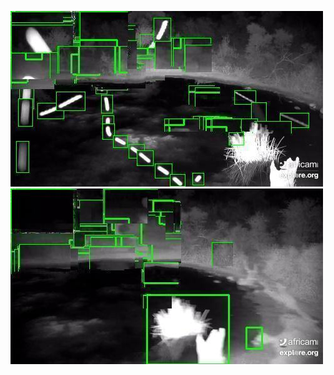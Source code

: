 ![20200618-231536-234541](in/20200618/20200618-231536-234541_0_.jpg)
![20200618-234546-000001](in/20200618/20200618-234546-000001_0_.jpg)
